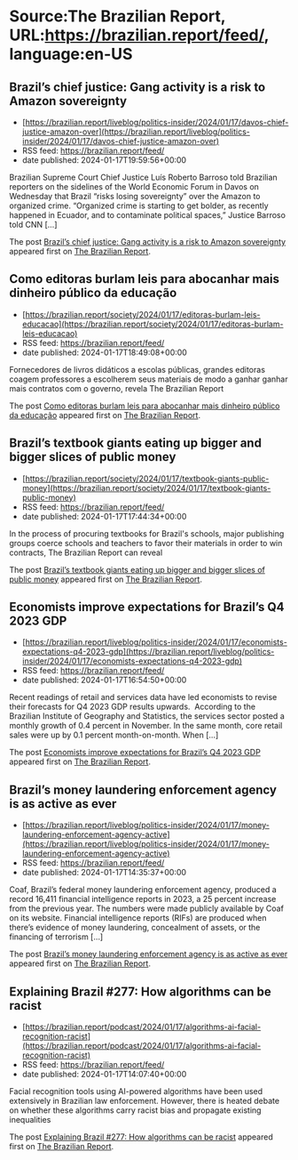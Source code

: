 # Source:The Brazilian Report, URL:https://brazilian.report/feed/, language:en-US

## Brazil’s chief justice: Gang activity is a risk to Amazon sovereignty
 - [https://brazilian.report/liveblog/politics-insider/2024/01/17/davos-chief-justice-amazon-over](https://brazilian.report/liveblog/politics-insider/2024/01/17/davos-chief-justice-amazon-over)
 - RSS feed: https://brazilian.report/feed/
 - date published: 2024-01-17T19:59:56+00:00

<p>Brazilian Supreme Court Chief Justice Luís Roberto Barroso told Brazilian reporters on the sidelines of the World Economic Forum in Davos on Wednesday that Brazil “risks losing sovereignty” over the Amazon to organized crime. “Organized crime is starting to get bolder, as recently happened in Ecuador, and to contaminate political spaces,” Justice Barroso told CNN [&#8230;]</p>
<p>The post <a href="https://brazilian.report/liveblog/politics-insider/2024/01/17/davos-chief-justice-amazon-over/">Brazil&#8217;s chief justice: Gang activity is a risk to Amazon sovereignty</a> appeared first on <a href="https://brazilian.report">The Brazilian Report</a>.</p>

## Como editoras burlam leis para abocanhar mais dinheiro público da educação
 - [https://brazilian.report/society/2024/01/17/editoras-burlam-leis-educacao](https://brazilian.report/society/2024/01/17/editoras-burlam-leis-educacao)
 - RSS feed: https://brazilian.report/feed/
 - date published: 2024-01-17T18:49:08+00:00

<p>Fornecedores de livros didáticos a escolas públicas, grandes editoras coagem professores a escolherem seus materiais de modo a ganhar ganhar mais contratos com o governo, revela The Brazilian Report</p>
<p>The post <a href="https://brazilian.report/society/2024/01/17/editoras-burlam-leis-educacao/">Como editoras burlam leis para abocanhar mais dinheiro público da educação</a> appeared first on <a href="https://brazilian.report">The Brazilian Report</a>.</p>

## Brazil’s textbook giants eating up bigger and bigger slices of public money
 - [https://brazilian.report/society/2024/01/17/textbook-giants-public-money](https://brazilian.report/society/2024/01/17/textbook-giants-public-money)
 - RSS feed: https://brazilian.report/feed/
 - date published: 2024-01-17T17:44:34+00:00

<p>In the process of procuring textbooks for Brazil's schools, major publishing groups coerce schools and teachers to favor their materials in order to win contracts, The Brazilian Report can reveal</p>
<p>The post <a href="https://brazilian.report/society/2024/01/17/textbook-giants-public-money/">Brazil&#8217;s textbook giants eating up bigger and bigger slices of public money</a> appeared first on <a href="https://brazilian.report">The Brazilian Report</a>.</p>

## Economists improve expectations for Brazil’s Q4 2023 GDP
 - [https://brazilian.report/liveblog/politics-insider/2024/01/17/economists-expectations-q4-2023-gdp](https://brazilian.report/liveblog/politics-insider/2024/01/17/economists-expectations-q4-2023-gdp)
 - RSS feed: https://brazilian.report/feed/
 - date published: 2024-01-17T16:54:50+00:00

<p>Recent readings of retail and services data have led economists to revise their forecasts for Q4 2023 GDP results upwards.&#160; According to the Brazilian Institute of Geography and Statistics, the services sector posted a monthly growth of 0.4 percent in November. In the same month, core retail sales were up by 0.1 percent month-on-month. When [&#8230;]</p>
<p>The post <a href="https://brazilian.report/liveblog/politics-insider/2024/01/17/economists-expectations-q4-2023-gdp/">Economists improve expectations for Brazil&#8217;s Q4 2023 GDP</a> appeared first on <a href="https://brazilian.report">The Brazilian Report</a>.</p>

## Brazil’s money laundering enforcement agency is as active as ever
 - [https://brazilian.report/liveblog/politics-insider/2024/01/17/money-laundering-enforcement-agency-active](https://brazilian.report/liveblog/politics-insider/2024/01/17/money-laundering-enforcement-agency-active)
 - RSS feed: https://brazilian.report/feed/
 - date published: 2024-01-17T14:35:37+00:00

<p>Coaf, Brazil’s federal money laundering enforcement agency, produced a record 16,411 financial intelligence reports in 2023, a 25 percent increase from the previous year. The numbers were made publicly available by Coaf on its website. Financial intelligence reports (RIFs) are produced when there’s evidence of money laundering, concealment of assets, or the financing of terrorism [&#8230;]</p>
<p>The post <a href="https://brazilian.report/liveblog/politics-insider/2024/01/17/money-laundering-enforcement-agency-active/">Brazil&#8217;s money laundering enforcement agency is as active as ever</a> appeared first on <a href="https://brazilian.report">The Brazilian Report</a>.</p>

## Explaining Brazil #277: How algorithms can be racist
 - [https://brazilian.report/podcast/2024/01/17/algorithms-ai-facial-recognition-racist](https://brazilian.report/podcast/2024/01/17/algorithms-ai-facial-recognition-racist)
 - RSS feed: https://brazilian.report/feed/
 - date published: 2024-01-17T14:07:40+00:00

<p>Facial recognition tools using AI-powered algorithms have been used extensively in Brazilian law enforcement. However, there is heated debate on whether these algorithms carry racist bias and propagate existing inequalities</p>
<p>The post <a href="https://brazilian.report/podcast/2024/01/17/algorithms-ai-facial-recognition-racist/">Explaining Brazil #277: How algorithms can be racist</a> appeared first on <a href="https://brazilian.report">The Brazilian Report</a>.</p>

